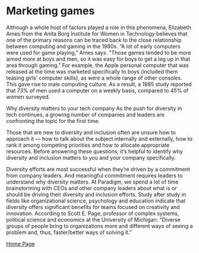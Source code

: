 # Marketing games


Although a whole host of factors played a role in this phenomena, Elizabeth Ames from the Anita Borg Institute for Women in Technology believes that one of the primary reasons can be traced back to the close relationship between computing and gaming in the 1980s. “A lot of early computers were used for game playing,” Ames says. “Those games tended to be more aimed more at boys and men, so it was easy for boys to get a leg up in that area through gaming.”
For example, the Apple personal computer that was released at the time was marketed specifically to boys (included them teasing girls’ computer skills), as were a whole range of other consoles. This gave rise to male computing culture. As a result, a 1985 study reported that 73% of men used a computer on a weekly basis, compared to 45% of women surveyed.


Why diversity matters to your tech company
As the push for diversity in tech continues, a growing number of companies and leaders are confronting the topic for the first time.


Those that are new to diversity and inclusion often are unsure how to approach it — how to talk about the subject internally and externally, how to rank it among competing priorities and how to allocate appropriate resources. Before answering these questions, it’s helpful to identify why diversity and inclusion matters to you and your company specifically.


Diversity efforts are most successful when they’re driven by a commitment from company leaders. And meaningful commitment requires leaders to understand why diversity matters. At Paradigm, we spend a lot of time brainstorming with CEOs and other company leaders about what is or should be driving their diversity and inclusion efforts.
Study after study in fields like organizational science, psychology and education indicate that diversity offers significant benefits for teams focused on creativity and innovation. According to Scott E. Page, professor of complex systems, political science and economics at the University of Michigan: “Diverse groups of people bring to organizations more and different ways of seeing a problem and, thus, faster/better ways of solving it.”

[Home Page](https://osamamousa204.github.io/reading-notes-301/)